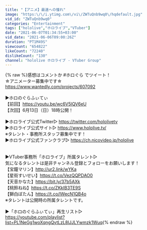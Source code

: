 ```yaml
---
title: "【アニメ】最速への憧れ"
image: "https:\/\/i.ytimg.com\/vi\/ZWTuQnb9wq0\/hqdefault.jpg"
vid_id: "ZWTuQnb9wq0"
categories: "Entertainment"
tags: ["hololive","ホロライブ","VTuber"]
date: "2021-06-07T01:34:55+03:00"
vid_date: "2021-06-06T09:00:26Z"
duration: "PT1M49S"
viewcount: "654822"
likeCount: "72240"
dislikeCount: "130"
channel: "hololive ホロライブ - VTuber Group"
---
```

{% raw %}感想はコメントか #ホロぐら でツイート！<br />☆アニメーター募集中です☆<br /><a rel="nofollow" target="blank" href="https://www.wantedly.com/projects/607092">https://www.wantedly.com/projects/607092</a><br /><br />▶︎ホロのぐらふぃてぃ<br />【前回】<a rel="nofollow" target="blank" href="https://youtu.be/wc6V5lQV6eU">https://youtu.be/wc6V5lQV6eU</a><br />【次回】6月13日（日）18時公開！<br /><br />▶ホロライブ公式Twitter▷ <a rel="nofollow" target="blank" href="https://twitter.com/hololivetv">https://twitter.com/hololivetv</a><br />▶ホロライブ公式サイト▷ <a rel="nofollow" target="blank" href="https://www.hololive.tv/">https://www.hololive.tv/</a><br />※タレント・事務所スタッフ募集中です！<br />▶ホロライブ公式ファンクラブ▷ <a rel="nofollow" target="blank" href="https://ch.nicovideo.jp/hololive">https://ch.nicovideo.jp/hololive</a><br /><br /><br />▶VTuber事務所「ホロライブ」所属タレント▷<br />気になるタレントは是非チャンネル登録とフォローをお願いします！<br />【宝鐘マリン】<a rel="nofollow" target="blank" href="http://ur2.link/wYKa">http://ur2.link/wYKa</a><br />【星街すいせい】<a rel="nofollow" target="blank" href="https://t.co/VezQQPDAO0">https://t.co/VezQQPDAO0</a><br />【天音かなた】<a rel="nofollow" target="blank" href="https://bit.ly/37b5AXk">https://bit.ly/37b5AXk</a><br />【桃鈴ねね】<a rel="nofollow" target="blank" href="https://t.co/ZKkIB3TE9S">https://t.co/ZKkIB3TE9S</a><br />【獅白ぼたん】<a rel="nofollow" target="blank" href="https://t.co/IWecN1QB4o">https://t.co/IWecN1QB4o</a><br />※タレントは公開時の所属タレントです。<br /><br />▶「ホロのぐらふぃてぃ」再生リスト▷<br /><a rel="nofollow" target="blank" href="https://youtube.com/playlist?list=PL1NeGg1woXqngQytLzL8lJJLYwmzk1Wuq">https://youtube.com/playlist?list=PL1NeGg1woXqngQytLzL8lJJLYwmzk1Wuq</a>{% endraw %}
